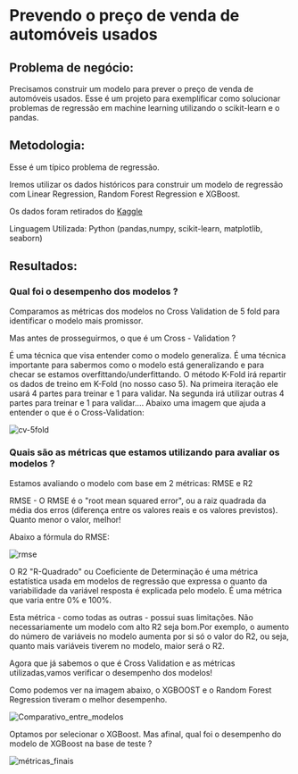 # Prevendo o preço de venda de automóveis usados


## Problema de negócio:

Precisamos construir um modelo para prever o preço de venda de automóveis usados. 
Esse é um projeto para exemplificar como solucionar problemas de regressão em machine learning utilizando o scikit-learn e o pandas.


## Metodologia:

Esse é um típico problema de regressão. 

Iremos utilizar os dados históricos para construir um modelo de regressão com Linear Regression, Random Forest Regression e 
XGBoost.



Os dados foram retirados do [Kaggle](https://www.kaggle.com/nehalbirla/vehicle-dataset-from-cardekho?ref=hackernoon.com&select=Car+details+v3.csv)


Linguagem Utilizada: Python (pandas,numpy, scikit-learn, matplotlib, seaborn)


## Resultados:


### Qual foi o desempenho dos modelos ?

Comparamos as métricas dos modelos no Cross Validation de 5 fold para identificar o modelo mais promissor. 

Mas antes de prosseguirmos,  o que é um Cross - Validation ? 

É uma técnica que visa entender como o modelo generaliza. É uma técnica importante para sabermos como o modelo está generalizando e para checar se estamos overfittando/underfittando. 
O método K-Fold irá repartir os dados de treino em K-Fold (no nosso caso 5). Na primeira iteração ele usará 4 partes para treinar e 1 para validar. Na segunda irá utilizar outras 4 partes para treinar e 1 para validar.... 
Abaixo uma imagem que ajuda a entender o que é o Cross-Validation:

![cv-5fold](https://user-images.githubusercontent.com/75284489/191073294-f16bd5f6-d8f5-4a83-8940-9d02c145bb75.png)



### Quais são as métricas que estamos utilizando para avaliar os modelos ?

Estamos avaliando o modelo com base em 2 métricas: RMSE e R2

RMSE - O RMSE é o "root mean squared error", ou a raiz quadrada da média dos erros (diferença entre os valores reais e os valores previstos).
Quanto menor o valor, melhor!

Abaixo a fórmula do RMSE:

![rmse](https://user-images.githubusercontent.com/75284489/191073298-8853a9cf-81c7-4662-b9d8-4c029e654e6d.png)


O R2 "R-Quadrado" ou Coeficiente de Determinação é uma métrica estatística usada em modelos de regressão que expressa o quanto da variabilidade
da variável resposta é explicada pelo modelo. É uma métrica que varia entre 0% e 100%. 

Esta métrica - como todas as outras - possui suas limitações. Não necessariamente um modelo com alto R2 seja bom.Por exemplo,
o aumento do número de variáveis no modelo aumenta por si só o valor do R2, ou seja,
quanto mais variáveis tiverem no modelo, maior será o R2.


Agora que já sabemos o que é Cross Validation e as métricas utilizadas,vamos verificar o desempenho dos modelos!


Como podemos ver na imagem abaixo, o XGBOOST e o Random Forest Regression tiveram o melhor desempenho.


![Comparativo_entre_modelos](https://user-images.githubusercontent.com/75284489/191073290-700be51d-5f13-4d55-941b-2ac9e66d1530.png)



Optamos por selecionar o XGBoost. Mas afinal, qual foi o desempenho do modelo de XGBoost na base de teste ?


![métricas_finais](https://user-images.githubusercontent.com/75284489/191073295-3a30749b-0298-4e8c-8b75-8e4adb8fdd7f.png)




